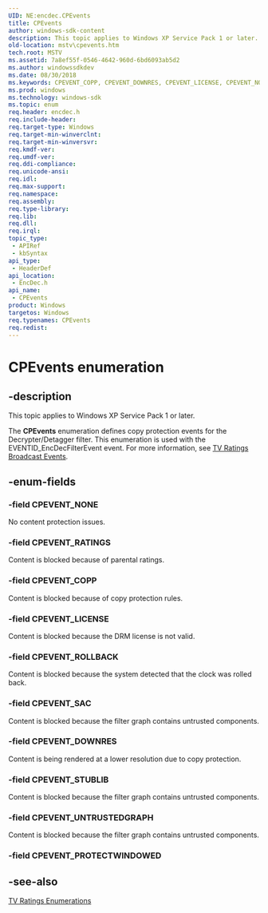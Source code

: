 ```yaml
---
UID: NE:encdec.CPEvents
title: CPEvents
author: windows-sdk-content
description: This topic applies to Windows XP Service Pack 1 or later.
old-location: mstv\cpevents.htm
tech.root: MSTV
ms.assetid: 7a8ef55f-0546-4642-960d-6bd6093ab5d2
ms.author: windowssdkdev
ms.date: 08/30/2018
ms.keywords: CPEVENT_COPP, CPEVENT_DOWNRES, CPEVENT_LICENSE, CPEVENT_NONE, CPEVENT_RATINGS, CPEVENT_ROLLBACK, CPEVENT_SAC, CPEVENT_STUBLIB, CPEVENT_UNTRUSTEDGRAPH, CPEvents, CPEvents enumeration [Microsoft TV Technologies], encdec/CPEVENT_COPP, encdec/CPEVENT_DOWNRES, encdec/CPEVENT_LICENSE, encdec/CPEVENT_NONE, encdec/CPEVENT_RATINGS, encdec/CPEVENT_ROLLBACK, encdec/CPEVENT_SAC, encdec/CPEVENT_STUBLIB, encdec/CPEVENT_UNTRUSTEDGRAPH, encdec/CPEvents, mstv.cpevents
ms.prod: windows
ms.technology: windows-sdk
ms.topic: enum
req.header: encdec.h
req.include-header: 
req.target-type: Windows
req.target-min-winverclnt: 
req.target-min-winversvr: 
req.kmdf-ver: 
req.umdf-ver: 
req.ddi-compliance: 
req.unicode-ansi: 
req.idl: 
req.max-support: 
req.namespace: 
req.assembly: 
req.type-library: 
req.lib: 
req.dll: 
req.irql: 
topic_type:
 - APIRef
 - kbSyntax
api_type:
 - HeaderDef
api_location:
 - EncDec.h
api_name:
 - CPEvents
product: Windows
targetos: Windows
req.typenames: CPEvents
req.redist: 
---
```


# CPEvents enumeration


## -description



This topic applies to Windows XP Service Pack 1 or later.
        



The <b>CPEvents</b> enumeration defines copy protection events for the Decrypter/Detagger filter. This enumeration is used with the EVENTID_EncDecFilterEvent event. For more information, see <a href="https://msdn.microsoft.com/73a6a4fd-cca2-4143-91f9-37f4f6d952b8">TV Ratings Broadcast Events</a>.


## -enum-fields




### -field CPEVENT_NONE

No content protection issues.


### -field CPEVENT_RATINGS

Content is blocked because of parental ratings.


### -field CPEVENT_COPP

Content is blocked because of copy protection rules.


### -field CPEVENT_LICENSE

Content is blocked because the DRM license is not valid.


### -field CPEVENT_ROLLBACK

Content is blocked because the system detected that the clock was rolled back.


### -field CPEVENT_SAC

Content is blocked because the filter graph contains untrusted components.


### -field CPEVENT_DOWNRES

Content is being rendered at a lower resolution due to copy protection.


### -field CPEVENT_STUBLIB

Content is blocked because the filter graph contains untrusted components.


### -field CPEVENT_UNTRUSTEDGRAPH

Content is blocked because the filter graph contains untrusted components.


### -field CPEVENT_PROTECTWINDOWED




## -see-also




<a href="https://msdn.microsoft.com/5406cb4b-e843-463c-95e0-0da7e4152978">TV Ratings Enumerations</a>
 

 

